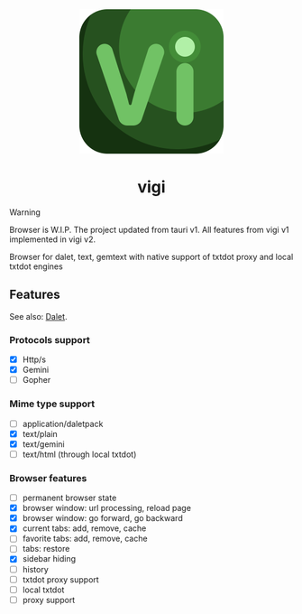 <div align="center">

<img alt="vigi logo" src="https://github.com/TempoWorks/.github/raw/main/imgs/vigi.png" width='256'>

# vigi

</div>

> [!WARNING]
> Browser is W.I.P.
> The project updated from tauri v1. All features from vigi v1 implemented in vigi v2.

Browser for dalet, text, gemtext with native support of txtdot proxy and local txtdot engines

## Features

See also: [Dalet](https://github.com/TxtDot/dalet).

### Protocols support

- [x] Http/s
- [x] Gemini
- [ ] Gopher

### Mime type support

- [ ] application/daletpack
- [x] text/plain
- [x] text/gemini
- [ ] text/html (through local txtdot)

### Browser features

- [ ] permanent browser state
- [x] browser window: url processing, reload page
- [x] browser window: go forward, go backward
- [x] current tabs: add, remove, cache
- [ ] favorite tabs: add, remove, cache
- [ ] tabs: restore
- [x] sidebar hiding
- [ ] history
- [ ] txtdot proxy support
- [ ] local txtdot
- [ ] proxy support
